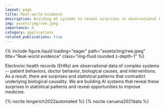 ```yaml
---
layout: page
title: Real-world evidence
description: Building AI systems to reveal surprises in observational EHRs
img: assets/img/rwe.jpeg
importance: 4
category: applications
related_publications: true
---
```


{% include figure.liquid loading="eager" path="assets/img/rwe.jpeg" title="Real-world evidence" class="img-fluid rounded z-depth-1" %}

Electronic health records (EHRs) are observational data of complex systems -- patient behaviors, doctor behavior, biological causes, and interventions. As a result, there are surprises and statistical patterns that contradict underlying biological causality. We are building AI systems that reveal these surprises in statistical patterns and reveal opportunities to improve medicine.

{% nocite lengerich2022automated %}
{% nocite caruana2021data %}

<br /><br />
